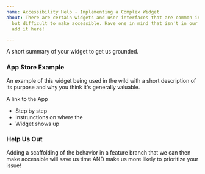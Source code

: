 ```yaml
---
name: Accessibility Help - Implementing a Complex Widget
about: There are certain widgets and user interfaces that are common in mobile development,
  but difficult to make accessible. Have one in mind that isn't in our list yet...
  add it here!

---
```


A short summary of your widget to get us grounded. 

### App Store Example

An example of this widget being used in the wild with a short description of its purpose and why you think it's generally valuable.

A link to the App

- Step by step
- Instrunctions on where the
- Widget shows up

### Help Us Out

Adding a scaffolding of the behavior in a feature branch that we can then make accessible will save us time AND make us more likely to prioritize your issue!
